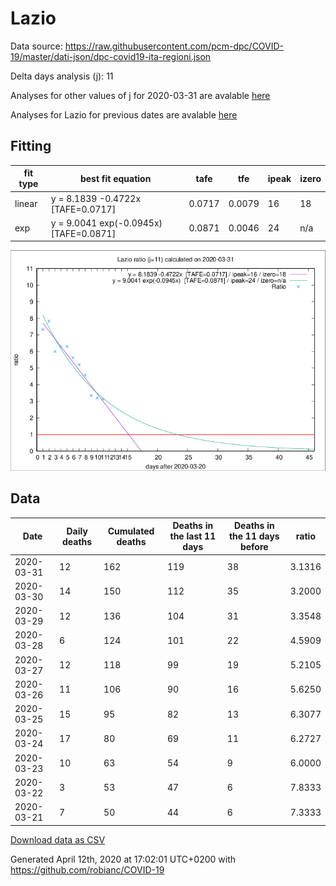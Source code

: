 # Lazio

Data source: https://raw.githubusercontent.com/pcm-dpc/COVID-19/master/dati-json/dpc-covid19-ita-regioni.json

Delta days analysis (j): 11

Analyses for other values of j for 2020-03-31 are avalable [here](../2020-03-31/README.md)

Analyses for Lazio for previous dates are avalable [here](../README.md)

## Fitting 
|fit type|best fit equation|tafe|tfe|ipeak|izero|
|-------|-----|--------|------|---|---|
|linear|y = 8.1839 -0.4722x  [TAFE=0.0717]|0.0717|0.0079|16|18|
|exp|y = 9.0041 exp(-0.0945x)  [TAFE=0.0871]|0.0871|0.0046|24|n/a|

![Plot](COVID-19_lazio_j11_2020-03-31.png)

## Data
|Date|Daily deaths|Cumulated deaths|Deaths in the last 11 days|Deaths in the 11 days before|ratio|
|----|----------|-----------|-------|--------------------|-----|
|2020-03-31|12|162|119|38|3.1316|
|2020-03-30|14|150|112|35|3.2000|
|2020-03-29|12|136|104|31|3.3548|
|2020-03-28|6|124|101|22|4.5909|
|2020-03-27|12|118|99|19|5.2105|
|2020-03-26|11|106|90|16|5.6250|
|2020-03-25|15|95|82|13|6.3077|
|2020-03-24|17|80|69|11|6.2727|
|2020-03-23|10|63|54|9|6.0000|
|2020-03-22|3|53|47|6|7.8333|
|2020-03-21|7|50|44|6|7.3333|

[Download data as CSV](COVID-19_lazio_j11_2020-03-31.csv)

Generated April 12th, 2020 at 17:02:01 UTC+0200 with https://github.com/robianc/COVID-19
